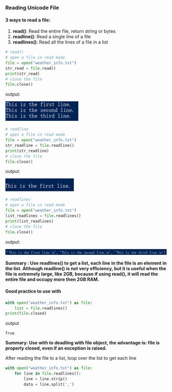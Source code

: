 ### Reading Unicode File

#### 3 ways to read a file:

1. **read()**: Read the entire file, return string or bytes
2. **readline()**: Read a single line of a file
3. **readlines()**: Read all the lines of a file in a list 

```python
# read()
# open a file in read mode
file = open("weather_info.txt")
str_read = file.read()
print(str_read)
# close the file
file.close()

```
output:

![](/assets/ch1practice/read.PNG)   

```python
# readline
# open a file in read mode
file = open("weather_info.txt")
str_readline = file.readline()
print(str_readline)
# close the file
file.close()

```
output:
    
![](/assets/ch1practice/readline.PNG)


```python
# readlines
# open a file in read mode
file = open("weather_info.txt")
list_readlines = file.readlines()
print(list_readlines)
# close the file
file.close()

```
output:

![](/assets/ch1practice/readlines.PNG)

 **Summary : Use readlines() to get a list, each line in the file is an element in the list. Although readline() is not very efficiency, but it is useful when the file is extremely large, like 2GB, because if using read(), it will read the entire file and occupy more then 2GB RAM.**
     
#### Good practice to use with 

  ```python
  with open("weather_info.txt") as file:
      list = file.readlines()
  print(file.closed)
  ```  
  
 output
 
    True
    
**Summary: Use with to deadling with file object, the advantage is:  file is properly closed, even if an exception is raised.**

After reading the file to a list, loop over the list to get each line

  ```python
  with open("weather_info.txt") as file:
      for line in file.readlines():
          line = line.strip()
          data = line.split(',')
  ```
